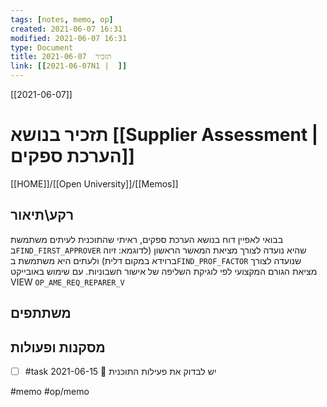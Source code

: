 ```yaml
---
tags: [notes, memo, op] 
created: 2021-06-07 16:31
modified: 2021-06-07 16:31
type: Document
title: תזכיר  2021-06-07
link: [[2021-06-07N1 |  ]]
---
```

[[2021-06-07]]
#   תזכיר  בנושא [[Supplier Assessment | הערכת ספקים]]
[[HOME]]/[[Open University]]/[[Memos]]

## רקע\תיאור
בבואי לאפיין דוח בנושא הערכת ספקים, ראיתי שהתוכנית לעיתים משתמשת ב`FIND_FIRST_APPROVER` שהיא נועדה לצורך מציאת המאשר הראשון (לדוגמא: זיוה ברוידא במקום דלית) ולעתים היא משתמשת ב`FIND_PROF_FACTOR` שנועדה לצורך מציאת הגורם המקצועי לפי לוגיקת השליפה של אישור חשבוניות. עם שימוש באובייקט VIEW `OP_AME_REQ_REPARER_V` 

## משתתפים

## מסקנות ופעולות
- [ ] #task יש לבדוק את פעילות התוכנית 📅 2021-06-15
  

#memo 
#op/memo